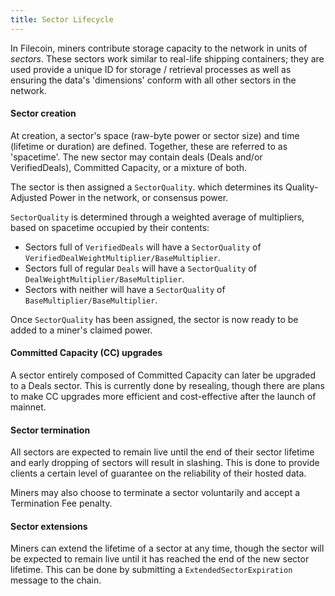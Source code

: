 ```yaml
---
title: Sector Lifecycle
---
```


In Filecoin, miners contribute storage capacity to the network in units of _sectors_. These sectors work similar to real-life shipping containers; they are used provide a unique ID for storage / retrieval processes as well as ensuring the data's 'dimensions' conform with all other sectors in the network.

#### Sector creation

At creation, a sector's space (raw-byte power or sector size) and time (lifetime or duration) are defined. Together, these are referred to as 'spacetime'. The new sector may contain deals (Deals and/or VerifiedDeals), Committed Capacity, or a mixture of both. 

The sector is then assigned a `SectorQuality`. which determines its Quality-Adjusted Power in the network, or consensus power.

`SectorQuality` is determined through a weighted average of multipliers, based on spacetime occupied by their contents:

* Sectors full of `VerifiedDeals` will have a `SectorQuality` of `VerifiedDealWeightMultiplier/BaseMultiplier`.
* Sectors full of regular `Deals` will have a `SectorQuality` of `DealWeightMultiplier/BaseMultiplier`.
* Sectors with neither will have a `SectorQuality` of `BaseMultiplier/BaseMultiplier`.

Once `SectorQuality` has been assigned, the sector is now ready to be added to a miner's claimed power.

#### Committed Capacity (CC) upgrades

A sector entirely composed of Committed Capacity can later be upgraded to a Deals sector. This is currently done by resealing, though there are plans to make CC upgrades more efficient and cost-effective after the launch of mainnet.

#### Sector termination 

All sectors are expected to remain live until the end of their sector lifetime and early dropping of sectors will result in slashing. This is done to provide clients a certain level of guarantee on the reliability of their hosted data.

Miners may also choose to terminate a sector voluntarily and accept a Termination Fee penalty.

#### Sector extensions

Miners can extend the lifetime of a sector at any time, though the sector will be expected to remain live until it has reached the end of the new sector lifetime. This can be done by submitting a `ExtendedSectorExpiration` message to the chain.
